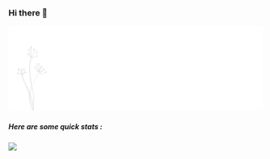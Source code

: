 ### Hi there 👋

![display](https://github.com/mokshkant7/mokshkant7/blob/master/display.gif)

##### Here are some quick stats :

<img align="left" src="https://github-readme-stats.vercel.app/api/?username=mokshkant7&show_icons=true&title_color=fff&icon_color=2BCFFF&text_color=9f9f9f&bg_color=151515&count_private=true&hide_title=true" />

<!--
**mokshkant7/mokshkant7** is a ✨ _special_ ✨ repository because its `README.md` (this file) appears on your GitHub profile.

Here are some ideas to get you started:

- 🔭 I’m currently working on ...
- 🌱 I’m currently learning ...
- 👯 I’m looking to collaborate on ...
- 🤔 I’m looking for help with ...
- 💬 Ask me about ...
- 📫 How to reach me: ...
- 😄 Pronouns: ...
- ⚡ Fun fact: ...
-->
